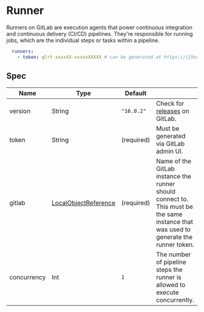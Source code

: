 # Runner

Runners on GitLab are execution agents that power continuous integration and continuous delivery (CI/CD) pipelines.
They're responsible for running jobs, which are the individual steps or tasks within a pipeline.

```yaml title=spec.runners
  runners:
    - token: glrt-xxxxXX-xxxxxXXXXX # can be generated at https://{{host}}/admin/runners/new
```

## Spec

| Name        | Type                                                                                                                   | Default    |                                                                                                                                      |
|-------------|------------------------------------------------------------------------------------------------------------------------|------------|--------------------------------------------------------------------------------------------------------------------------------------|
| version     | String                                                                                                                 | `"16.0.2"` | Check for [releases](https://gitlab.com/gitlab-org/gitlab-runner/-/releases) on GitLab.                                              |
| token       | String                                                                                                                 | (required) | Must be generated via GitLab admin UI.                                                                                               |
| gitlab      | [LocalObjectReference](https://kubernetes.io/docs/reference/kubernetes-api/common-definitions/local-object-reference/) | (required) | Name of the GitLab instance the runner should connect to. This must be the same instance that was used to generate the runner token. | 
| concurrency | Int                                                                                                                    | `1`        | The number of pipeline steps the runner is allowed to execute concurrently.                                                          |
